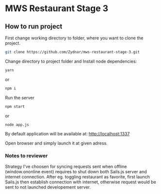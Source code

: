 # MWS Restaurant Stage 3
## How to run project
First change working directory to folder, where you want to clone the project.
```bash
git clone https://github.com/Zydnar/mws-restaurant-stage-3.git
```
Change directory to project folder and Install node dependencies:
```bash
yarn
```
or
```bash
npm i
```
Run the server
```bash
npm start
```
or
```bash
node app.js
```
By default application will be available at:  [http://localhost:1337](http://localhost:1337)

Open browser and simply launch it at given adress.

### Notes to reviewer

Strategy I've choosen for syncing requests sent when offline (window.ononline event) requires to shut down both Sails.js server and internet connection. After eg. toggling restaurant as favorite, first launch Sails.js then establish connection with internet, otherwise request would be sent to not launched developement server.